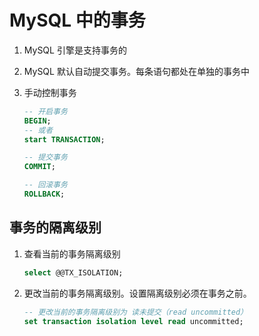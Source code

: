 # MySQL 中的事务

1. MySQL 引擎是支持事务的

2. MySQL 默认自动提交事务。每条语句都处在单独的事务中

3. 手动控制事务

   ```sql
   -- 开启事务
   BEGIN;
   -- 或者
   start TRANSACTION;
   
   -- 提交事务
   COMMIT;
   
   -- 回滚事务
   ROLLBACK;
   ```

##  事务的隔离级别

1. 查看当前的事务隔离级别 

   ```sql
   select @@TX_ISOLATION;
   ```


2. 更改当前的事务隔离级别。设置隔离级别必须在事务之前。

   ```sql
   -- 更改当前的事务隔离级别为 读未提交（read uncommitted）
   set transaction isolation level read uncommitted;
   ```

    